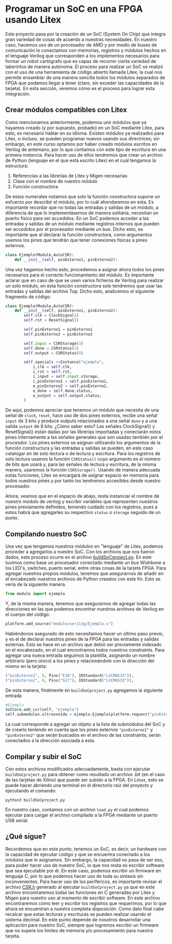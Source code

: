 # Programar un SoC en una FPGA usando Litex
Este proyecto pasa por la creación de un SoC (System On Chip) que integra gran variedad de cosas de acuerdo a nuestras necesidades. En nuestro caso, hacemos uso de un procesador de AMD y por medio de buses de comunicación lo conectamos con memorias, registros y módulos hechos en el lenguaje Verilog que corresponden a los implementos necesarios para formar un robot cartógrafo que es capaz de recorrer cierta variedad de laberintos de manera autónoma.
El proceso para realizar un SoC se realizó con el uso de una herramienta de código abierto llamada Litex, la cual nos permite ensamblar de una manera sencilla todos los módulos separados de FPGA que podamos llegar a tener (claro, sin exceder las capacidades de la tarjeta). 
En esta sección, veremos cómo es el proceso para lograr esta integración.

## Crear módulos compatibles con Litex
Como mencionamos anteriormente, podemos unir módulos que ya hayamos creado (y por supuesto, probado) en un SoC mediante Litex, para esto, es necesario hablar en su idioma. Existen módulos ya realizados para Litex, o incluso, se pueden programar nuevos usando sus directrices; sin embargo, en este curso optamos por haber creado módulos escritos en Verilog de antemano, por lo que contamos con este tipo de escritura en una primera instancia. Para hacer uso de ellos tendremos que crear un archivo de Python (lenguaje en el que está escrito Litex) en el cuál tengamos la estructura:

1. Referencias a las librerías de Litex y Migen necesarias
2. Clase con el nombre de nuestro módulo
3. Función constructora

De estos numerales notamos que solo la función constructora supone un esfuerzo por describir el módulo, por lo cuál ahondaremos en esta. Es importante recordar que no todas las entradas y salidas de un módulo, a diferencia de que lo implementásemos de manera solitaria, necesitan un puerto físico para ser accedidos. En un SoC podemos acceder a las entradas y salidas de un módulo mediante registros internos que pueden ser accedidos por el procesador mediante un bus. Dicho esto, es importante que al declarar la función constructora, como argumentos usemos los pines que tendrán que tener conexiones físicas a pines externos.
```python
class Ejemplo(Module,AutoCSR):
    def __init__(self, pinExterno1, pinExterno2):
```
Una vez hagamos hecho esto, procedemos a asignar ahora todos los pines necesarios para el correcto funcionamiento del módulo. Es importante aclarar que en caso de que se usen varios ficheros de Verilog para realizar un solo módulo, en esta función constructora solo tendremos que usar las entradas y salidas del archivo Top. Dicho esto, analicemos el siguiente fragmento de código:
```python
class Ejemplo(Module,AutoCSR):
    def __init__(self, pinExterno1, pinExterno2):
        self.clk = ClockSignal()   
        self.rst = ResetSignal()

        self.pinExterno1 = pinExterno1
        self.pinExterno2 = pinExterno2

        self.input = CSRStorage(3)
        self.done = CSRStatus(1)
        self.output = CSRStatus(8)

        self.specials +=Instance("ejemplo",
            i_clk = self.clk,
            i_rst = self.rst,
            i_input = self.input.storage,
            i_pinExterno1 = self.pinExterno1,
            o_pinExterno2 = self.pinExterno2,
            o_done = self.done.status,
            o_output = self.output.status,
        )
```
De aquí, podemos apreciar que tenemos un módulo que necesita de una señal de `clock`, `reset`, hace uso de dos pines externos, recibe una señal `input` de 3 bits y produce outputs relacionados a una señal `done` y a una salida `output` de 8 bits. ¿Cómo saber esto? Las señales ClockSignal() y ResetSignal() están dadas por las librerías importadas y conectarán estos pines internamente a las señales generales que son usadas también por el procesdor. Los pines externos se asignan utilizando los argumentos de la función constructura y las entradas y salidas se pueden, en este caso catalogar en de solo lectura o de lectura y escritura. Para los registros de solo lectura usamos la función `CSRStatus()` cuyo argumento es el número de bits que usará y, para las señales de lectura y escritura, de la misma manera, usaremos la función `CSRStorage()`. Usando de manera adecuada estas funciones, Litex se encargará de asignar espacio en memoria para todos nuestros pines y por tanto los tendremos accesibles desde nuestro procesador.

Ahora, veamos que en el espacio de abajo, resta instanciar el nombre de nuestro módulo de verilog y escribir variables que representen nuestros pines previamente definidos, teniendo cuidado con los registros, pues a estos habrá que agregarles su respectivo `status` o `storage` seguido de un punto.

## Compilando nuestro SoC
Una vez que tengamos nuestros módulos en "lenguaje" de Litex, podemos proceder a agregarlos a nuestro SoC. Con los archivos que nos fueron dados, este proceso ocurre en el archivo [buildSoCproject.py](https://github.com/unal-edigital2/w07_entrega-_final-grupo01/blob/main/ProyectoDigitalII/buildSoCproject.py). En este tuvimos como base un procesador conectado mediante un bus Wishbone a los LED's, switches, puerto serial, entre otras cosas de la tarjeta FPGA. Para agregar nuestros propios módulos, tenemos que asegurarnos de añadir en el encabezado nuestros archivos de Python creados con este fin. Esto se vería de la siguiente manera.
```python
from module import ejemplo
```
Y, de la misma manera, tenemos que asegurarnos de agregar todas las direcciones en las que podemos encontrar nuestros archivos de Verilog en el cuerpo del código:
```python
platform.add_source("module/verilog/Ejemplo.v")
```
Habiéndonos asegurado de esto necesitamos hacer un último paso previo, y es el de declarar nuestros pines de la FPGA para las entradas y salidas externas. Esto se hace en un archivo que debió ser previamente indexado en el encabezado, en el cual encontramos todos nuestros constraints. Para agregar una nueva entrada seguimos la plantilla, asignando un nombre arbitrario (pero único) a los pines y relacionándolo con la dirección del mismo en la tarjeta:
```python
("pinExterno1", 0, Pins("E18"), IOStandard("LVCMOS33")),
("pinExterno2", 0, Pins("G17"), IOStandard("LVCMOS33")),
```
De esta manera, finalmente en `buildSoCproject.py` agregamos la siguiente entrada
```python
#Ejemplo
SoCCore.add_csr(self, "ejemplo")
self.submodules.ultrasonido = ejemplo.Ejemplo(platform.request("pinExterno1"), platform.request("pinExterno2"))
```
La cual corresponde a agregar un objeto a la lista de submódulos del SoC y de crearlo teniendo en cuenta que los pines externos `"pinExterno1"` y `"pinExterno2"` que serán buscados en el archivo de las constraints, serán conectados a la dirección asociada a esta.

## Compilar y subir el SoC
Con estos archivos modificados adecuadamente, basta con ejecutar `buildSoCproject.py` para obtener como resultado un archivo .bit (en el caso de las tarjetas de Xilinx) que puede ser subido a la FPGA. En Linux, esto se puede hacer abriendo una terminal en el directorio raíz del proyecto y ejecutando el comando:
```ssh
python3 buildSoCproject.py
```
En nuestro caso, contamos con un archivo `load.py` el cual podemos ejecutar para cargar el archivo compilado a la FPGA mediante un puerto USB serial.

## ¿Qué sigue?
Recordemos que en este punto, tenemos un SoC, es decir, un hardware con la capacidad de ejecutar código y que se encuentra conectado a los módulos que le asignamos. Sin embargo, la capacidad no pasa de ser eso, para poder hacer uso de nuestro SoC, lo que nos resta es escribir software que sea ejecutable por él. En este caso, podemos escribir un firmware en lenguaje C, por lo que podemos hacer uso de toda su sintaxis sin inconvenientes. Para hacer uso de los periféricos, es importante revisar el archivo [CSR.h](https://github.com/unal-edigital2/w07_entrega-_final-grupo01/blob/main/ProyectoDigitalII/build/nexys4ddr/software/include/generated/csr.h) generado al ejecutar `buildSoCproject.py` ya que en este archivo encontraremos todas las funciones en C generadas por Litex y Migen para nuestro uso al momento de escribir software. En este archivo encontraremos cómo leer y escribir los registros que requerimos, por lo que ahora se encuentran a nuestra completa disposición. Como dato final cabe recalcar que estas lecturas y escrituras se pueden realizar usando el sistema decimal. En este punto depende de nosotros desarrollar una aplicación para nuestro SoC, siempre que logremos escribir un firmware que no supere los límites de memoria y/o procesamiento para nuestra tarjeta.

